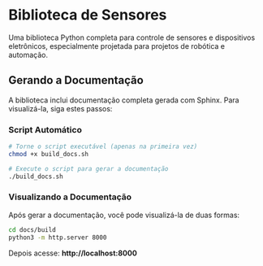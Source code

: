 # Biblioteca de Sensores

Uma biblioteca Python completa para controle de sensores e dispositivos eletrônicos, especialmente projetada para projetos de robótica e automação.

##  Gerando a Documentação

A biblioteca inclui documentação completa gerada com Sphinx. Para visualizá-la, siga estes passos:

### Script Automático

```bash
# Torne o script executável (apenas na primeira vez)
chmod +x build_docs.sh

# Execute o script para gerar a documentação
./build_docs.sh
```

### Visualizando a Documentação

Após gerar a documentação, você pode visualizá-la de duas formas:

```bash
cd docs/build
python3 -m http.server 8000
```
Depois acesse: **http://localhost:8000**